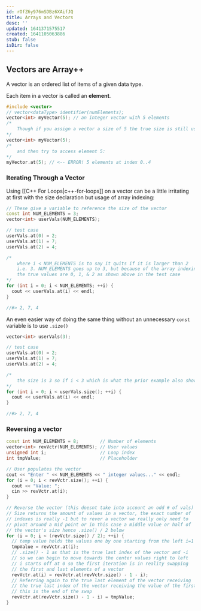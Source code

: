 ```yaml
---
id: rOfZ6y976mSDBz6XAifJQ
title: Arrays and Vectors
desc: ''
updated: 1641371575517
created: 1641105063886
stub: false
isDir: false
---
```


## Vectors are Array++

A vector is an ordered list of items of a given data type. 

Each item in a vector is called an **element**.

```cpp
#include <vector>
// vector<dataType> identifier(numElements);
vector<int> myVector(5); // an integer vector with 5 elements
/*
	Though if you assign a vector a size of 5 the true size is still using the 0..n array indexing. so if you say:
*/
vector<int> myVector(5);
/*
	and then try to access element 5:
*/
myVector.at(5); // <-- ERROR! 5 elements at index 0..4
```

### Iterating Through a Vector

Using [[C++ For Loops|c++-for-loops]] on a vector can be a little irritating at first with the  size declaration but usage of array indexing:

```cpp
// These give a variable to reference the size of the vector
const int NUM_ELEMENTS = 3;
vector<int> userVals(NUM_ELEMENTS);

// test case
userVals.at(0) = 2;
userVals.at(1) = 7;
userVals.at(2) = 4;

/*
	where i < NUM_ELEMENTS is to say it quits if it is larger than 2
	i.e. 3. NUM_ELEMENTS goes up to 3, but because of the array indexing
	the true values are 0, 1, & 2 as shown above in the test case
*/
for (int i = 0; i < NUM_ELEMENTS; ++i) {
  cout << userVals.at(i) << endl;
}

//#> 2, 7, 4
```

An even easier way of doing the same thing without an unnecessary `const` variable is to use `.size()`

```cpp
vector<int> userVals(3);

// test case
userVals.at(0) = 2;
userVals.at(1) = 7;
userVals.at(2) = 4;

/*
	the size is 3 so if i < 3 which is what the prior example also showed
*/
for (int i = 0; i < userVals.size(); ++i) {
  cout << userVals.at(i) << endl;
}

//#> 2, 7, 4
```

### Reversing a vector

```cpp
const int NUM_ELEMENTS = 8;        // Number of elements
vector<int> revVctr(NUM_ELEMENTS); // User values
unsigned int i;                    // Loop index
int tmpValue;                      // Placeholder

// User populates the vector
cout << "Enter " << NUM_ELEMENTS << " integer values..." << endl;
for (i = 0; i < revVctr.size(); ++i) {
  cout << "Value: ";
  cin >> revVctr.at(i);
}

// Reverse the vector (this doesnt take into account an odd # of vals)
// Size returns the amount of values in a vector, the exact number of
// indexes is really -1 but to rever a vector we really only need to
// pivot around a mid point or in this case a middle value or half of
// the vector's size hence .size() / 2 below
for (i = 0; i < (revVctr.size() / 2); ++i) {
  // temp value holds the values one by one starting from the left i=1
  tmpValue = revVctr.at(i);  
  // .size() - 1 as that is the true last index of the vector and -i
  // so we can begin to move towards the center values right to left
  // i starts off at 0 so the first iteration is in reality swapping
  // the first and last elements of a vector
  revVctr.at(i) = revVctr.at(revVctr.size() - 1 - i);
  // Referring again to the true last element of the vector receiving 
  // the true last index of the vector receiving the value of the first 
  // this is the end of the swap
  revVctr.at(revVctr.size() - 1 - i) = tmpValue;
}
```
